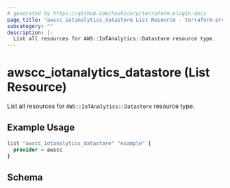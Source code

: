 ```yaml
---
# generated by https://github.com/hashicorp/terraform-plugin-docs
page_title: "awscc_iotanalytics_datastore List Resource - terraform-provider-awscc"
subcategory: ""
description: |-
  List all resources for AWS::IoTAnalytics::Datastore resource type.
---
```


# awscc_iotanalytics_datastore (List Resource)

List all resources for `AWS::IoTAnalytics::Datastore` resource type.

## Example Usage

```terraform
list "awscc_iotanalytics_datastore" "example" {
  provider = awscc
}
```

<!-- schema generated by tfplugindocs -->
## Schema
